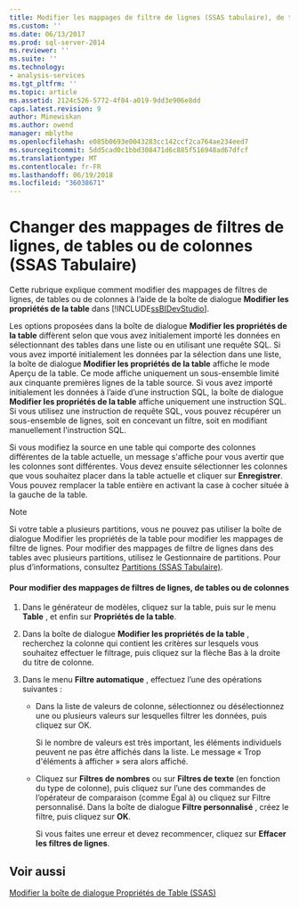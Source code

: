 ```yaml
---
title: Modifier les mappages de filtre de lignes (SSAS tabulaire), de tables ou de colonnes | Documents Microsoft
ms.custom: ''
ms.date: 06/13/2017
ms.prod: sql-server-2014
ms.reviewer: ''
ms.suite: ''
ms.technology:
- analysis-services
ms.tgt_pltfrm: ''
ms.topic: article
ms.assetid: 2124c526-5772-4f84-a019-9dd3e906e8dd
caps.latest.revision: 9
author: Minewiskan
ms.author: owend
manager: mblythe
ms.openlocfilehash: e085b0693e0043283cc142ccf2ca764ae234eed7
ms.sourcegitcommit: 5dd5cad0c1bbd308471d6c885f516948ad67dfcf
ms.translationtype: MT
ms.contentlocale: fr-FR
ms.lasthandoff: 06/19/2018
ms.locfileid: "36038671"
---
```

# <a name="change-table-column-or-row-filter-mappings-ssas-tabular"></a>Changer des mappages de filtres de lignes, de tables ou de colonnes (SSAS Tabulaire)
  Cette rubrique explique comment modifier des mappages de filtres de lignes, de tables ou de colonnes à l’aide de la boîte de dialogue **Modifier les propriétés de la table** dans [!INCLUDE[ssBIDevStudio](../../includes/ssbidevstudio-md.md)].  
  
 Les options proposées dans la boîte de dialogue **Modifier les propriétés de la table** diffèrent selon que vous avez initialement importé les données en sélectionnant des tables dans une liste ou en utilisant une requête SQL. Si vous avez importé initialement les données par la sélection dans une liste, la boîte de dialogue **Modifier les propriétés de la table** affiche le mode Aperçu de la table. Ce mode affiche uniquement un sous-ensemble limité aux cinquante premières lignes de la table source. Si vous avez importé initialement les données à l’aide d’une instruction SQL, la boîte de dialogue **Modifier les propriétés de la table** affiche uniquement une instruction SQL. Si vous utilisez une instruction de requête SQL, vous pouvez récupérer un sous-ensemble de lignes, soit en concevant un filtre, soit en modifiant manuellement l'instruction SQL.  
  
 Si vous modifiez la source en une table qui comporte des colonnes différentes de la table actuelle, un message s'affiche pour vous avertir que les colonnes sont différentes. Vous devez ensuite sélectionner les colonnes que vous souhaitez placer dans la table actuelle et cliquer sur **Enregistrer**. Vous pouvez remplacer la table entière en activant la case à cocher située à la gauche de la table.  
  
> [!NOTE]  
>  Si votre table a plusieurs partitions, vous ne pouvez pas utiliser la boîte de dialogue Modifier les propriétés de la table pour modifier les mappages de filtre de lignes. Pour modifier des mappages de filtre de lignes dans des tables avec plusieurs partitions, utilisez le Gestionnaire de partitions. Pour plus d’informations, consultez [Partitions &#40;SSAS Tabulaire&#41;](partitions-ssas-tabular.md).  
  
#### <a name="to-change-table-column-or-row-filter-mappings"></a>Pour modifier des mappages de filtres de lignes, de tables ou de colonnes  
  
1.  Dans le générateur de modèles, cliquez sur la table, puis sur le menu **Table** , et enfin sur **Propriétés de la table**.  
  
2.  Dans la boîte de dialogue **Modifier les propriétés de la table** , recherchez la colonne qui contient les critères sur lesquels vous souhaitez effectuer le filtrage, puis cliquez sur la flèche Bas à la droite du titre de colonne.  
  
3.  Dans le menu **Filtre automatique** , effectuez l’une des opérations suivantes :  
  
    -   Dans la liste de valeurs de colonne, sélectionnez ou désélectionnez une ou plusieurs valeurs sur lesquelles filtrer les données, puis cliquez sur OK.  
  
         Si le nombre de valeurs est très important, les éléments individuels peuvent ne pas être affichés dans la liste. Le message « Trop d'éléments à afficher » sera alors affiché.  
  
    -   Cliquez sur **Filtres de nombres** ou sur **Filtres de texte** (en fonction du type de colonne), puis cliquez sur l’une des commandes de l’opérateur de comparaison (comme Égal à) ou cliquez sur Filtre personnalisé. Dans la boîte de dialogue **Filtre personnalisé** , créez le filtre, puis cliquez sur **OK**.  
  
         Si vous faites une erreur et devez recommencer, cliquez sur **Effacer les filtres de lignes**.  
  
## <a name="see-also"></a>Voir aussi  
 [Modifier la boîte de dialogue Propriétés de Table &#40;SSAS&#41;](../edit-table-properties-dialog-box-ssas.md)  
  
  